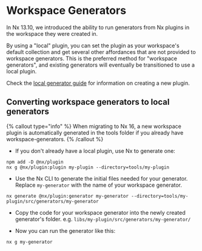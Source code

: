 # Workspace Generators

In Nx 13.10, we introduced the ability to run generators from Nx plugins in the workspace they were created in.

By using a "local" plugin, you can set the plugin as your workspace's default collection and get several other affordances that are not provided to workspace generators. This is the preferred method for "workspace generators", and existing generators will eventually be transitioned to use a local plugin.

Check the [local generator guide](/extending-nx/recipes/local-generators) for information on creating a new plugin.

## Converting workspace generators to local generators

{% callout type="info" %}
When migrating to Nx 16, a new workspace plugin is automatically generated in the tools folder if you already have workspace-generators.
{% /callout %}

- If you don't already have a local plugin, use Nx to generate one:

```shell
npm add -D @nx/plugin
nx g @nx/plugin:plugin my-plugin --directory=tools/my-plugin
```

- Use the Nx CLI to generate the initial files needed for your generator. Replace `my-generator` with the name of your workspace generator.

```shell
nx generate @nx/plugin:generator my-generator --directory=tools/my-plugin/src/generators/my-generator
```

- Copy the code for your workspace generator into the newly created generator's folder. e.g. `libs/my-plugin/src/generators/my-generator/`

- Now you can run the generator like this:

```shell
nx g my-generator
```
